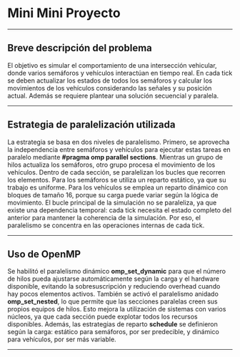 # Mini Mini Proyecto
---

## Breve descripción del problema

 El objetivo es simular el comportamiento de una intersección vehicular, donde varios semáforos y vehículos interactúan en tiempo real. En cada tick se deben actualizar los estados de todos los semáforos y calcular los movimientos de los vehículos considerando las señales y su posición actual. Además se requiere plantear una solución secuencial y paralela. 

---

## Estrategia de paralelización utilizada

La estrategia se basa en dos niveles de paralelismo. Primero, se aprovecha la independencia entre semáforos y vehículos para ejecutar estas tareas en paralelo mediante **#pragma omp parallel sections**. Mientras un grupo de hilos actualiza los semáforos, otro grupo procesa el movimiento de los vehículos.
Dentro de cada sección, se paralelizan los bucles que recorren los elementos. Para los semáforos se utiliza un reparto estático, ya que su trabajo es uniforme. Para los vehículos se emplea un reparto dinámico con bloques de tamaño 16, porque su carga puede variar según la lógica de movimiento.
El bucle principal de la simulación no se paraleliza, ya que existe una dependencia temporal: cada tick necesita el estado completo del anterior para mantener la coherencia de la simulación. Por eso, el paralelismo se concentra en las operaciones internas de cada tick.

---

## Uso de OpenMP

Se habilitó el paralelismo dinámico **omp_set_dynamic** para que el número de hilos pueda ajustarse automáticamente según la carga y el hardware disponible, evitando la sobresuscripción y reduciendo overhead cuando hay pocos elementos activos.
También se activó el paralelismo anidado **omp_set_nested**, lo que permite que las secciones paralelas creen sus propios equipos de hilos. Esto mejora la utilización de sistemas con varios núcleos, ya que cada sección puede explotar todos los recursos disponibles.
Además, las estrategias de reparto **schedule** se definieron según la carga: estático para semáforos, por ser predecible, y dinámico para vehículos, por ser más variable. 

---

